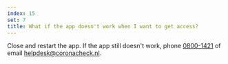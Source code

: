 ```yaml
---
index: 15
set: 7
title: What if the app doesn't work when I want to get access?
---
```

Close and restart the app. If the app still doesn't work, phone <a href="tel:0800-1421">0800-1421</a> of email [helpdesk@coronacheck.nl](mailto:helpdesk@coronacheck.nl).
